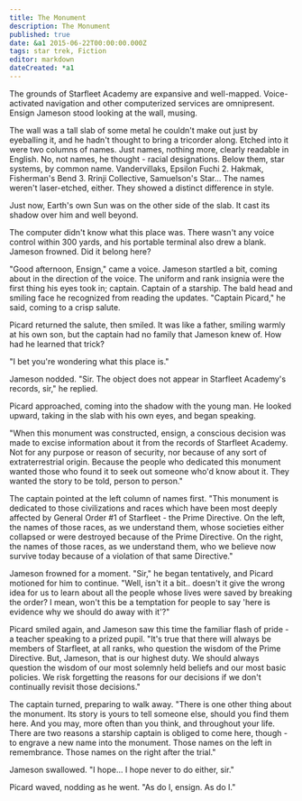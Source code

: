 ```yaml
---
title: The Monument
description: The Monument
published: true
date: &a1 2015-06-22T00:00:00.000Z
tags: star trek, Fiction
editor: markdown
dateCreated: *a1
---
```


The grounds of Starfleet Academy are expansive and well-mapped. Voice-activated navigation and other computerized services are omnipresent. Ensign Jameson stood looking at the wall, musing.

<!-- more -->

The wall was a tall slab of some metal he couldn't make out just by eyeballing it, and he hadn't thought to bring a tricorder along. Etched into it were two columns of names. Just names, nothing more, clearly readable in English. No, not names, he thought - racial designations. Below them, star systems, by common name. Vandervillaks, Epsilon Fuchi 2. Hakmak, Fisherman's Bend 3. Rrinji Collective, Samuelson's Star... The names weren't laser-etched, either. They showed a distinct difference in style.

Just now, Earth's own Sun was on the other side of the slab. It cast its shadow over him and well beyond.

The computer didn't know what this place was. There wasn't any voice control within 300 yards, and his portable terminal also drew a blank. Jameson frowned. Did it belong here?

"Good afternoon, Ensign," came a voice. Jameson startled a bit, coming about in the direction of the voice. The uniform and rank insignia were the first thing his eyes took in; captain. Captain of a starship. The bald head and smiling face he recognized from reading the updates. "Captain Picard," he said, coming to a crisp salute.

Picard returned the salute, then smiled. It was like a father, smiling warmly at his own son, but the captain had no family that Jameson knew of. How had he learned that trick?

"I bet you're wondering what this place is."

Jameson nodded. "Sir. The object does not appear in Starfleet Academy's records, sir," he replied.

Picard approached, coming into the shadow with the young man. He looked upward, taking in the slab with his own eyes, and began speaking.

"When this monument was constructed, ensign, a conscious decision was made to excise information about it from the records of Starfleet Academy. Not for any purpose or reason of security, nor because of any sort of extraterrestrial origin. Because the people who dedicated this monument wanted those who found it to seek out someone who'd know about it. They wanted the story to be told, person to person."

The captain pointed at the left column of names first. "This monument is dedicated to those civilizations and races which have been most deeply affected by General Order #1 of Starfleet - the Prime Directive. On the left, the names of those races, as we understand them, whose societies either collapsed or were destroyed because of the Prime Directive. On the right, the names of those races, as we understand them, who we believe now survive today because of a violation of that same Directive."

Jameson frowned for a moment. "Sir," he began tentatively, and Picard motioned for him to continue. "Well, isn't it a bit.. doesn't it give the wrong idea for us to learn about all the people whose lives were saved by breaking the order? I mean, won't this be a temptation for people to say 'here is evidence why we should do away with it'?"

Picard smiled again, and Jameson saw this time the familiar flash of pride - a teacher speaking to a prized pupil. "It's true that there will always be members of Starfleet, at all ranks, who question the wisdom of the Prime Directive. But, Jameson, that is our highest duty. We should always question the wisdom of our most solemnly held beliefs and our most basic policies. We risk forgetting the reasons for our decisions if we don't continually revisit those decisions."

The captain turned, preparing to walk away. "There is one other thing about the monument. Its story is yours to tell someone else, should you find them here. And you may, more often than you think, and throughout your life. There are two reasons a starship captain is obliged to come here, though - to engrave a new name into the monument. Those names on the left in remembrance. Those names on the right after the trial."

Jameson swallowed. "I hope... I hope never to do either, sir."

Picard waved, nodding as he went. "As do I, ensign. As do I."
